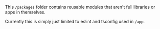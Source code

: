 This `/packages` folder contains reusable modules that aren't full libraries or apps in themselves.

Currently this is simply just limited to eslint and tsconfig used in `/app`.
